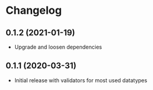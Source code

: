 
# Changelog

## 0.1.2 (2021-01-19)

* Upgrade and loosen dependencies

## 0.1.1 (2020-03-31)

* Initial release with validators for most used datatypes
